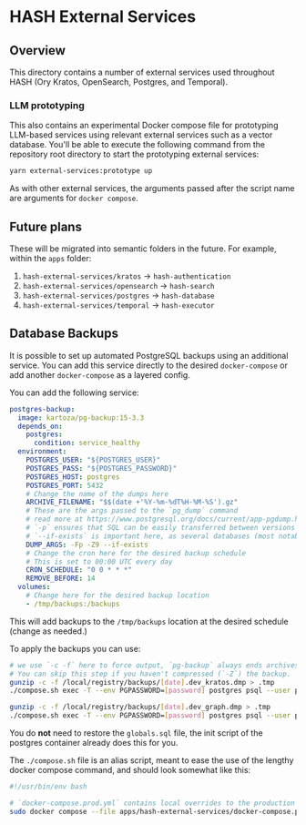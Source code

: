 # HASH External Services

## Overview

This directory contains a number of external services used throughout HASH (Ory Kratos, OpenSearch, Postgres, and Temporal).

### LLM prototyping

This also contains an experimental Docker compose file for prototyping LLM-based services using relevant external services such as a vector database.
You'll be able to execute the following command from the repository root directory to start the prototyping external services:

```sh
yarn external-services:prototype up
```

As with other external services, the arguments passed after the script name are arguments for `docker compose`.

## Future plans

These will be migrated into semantic folders in the future. For example, within the `apps` folder:

1. `hash-external-services/kratos` → `hash-authentication`
1. `hash-external-services/opensearch` → `hash-search`
1. `hash-external-services/postgres` → `hash-database`
1. `hash-external-services/temporal` → `hash-executor`

## Database Backups

It is possible to set up automated PostgreSQL backups using an additional service. You can add this service directly to the desired `docker-compose` or add another `docker-compose` as a layered config.

You can add the following service:

```yaml
postgres-backup:
  image: kartoza/pg-backup:15-3.3
  depends_on:
    postgres:
      condition: service_healthy
  environment:
    POSTGRES_USER: "${POSTGRES_USER}"
    POSTGRES_PASS: "${POSTGRES_PASSWORD}"
    POSTGRES_HOST: postgres
    POSTGRES_PORT: 5432
    # Change the name of the dumps here
    ARCHIVE_FILENAME: "$$(date +'%Y-%m-%dT%H-%M-%S').gz"
    # These are the args passed to the `pg_dump` command
    # read more at https://www.postgresql.org/docs/current/app-pgdump.html#PG-DUMP-OPTIONS
    # `-p` ensures that SQL can be easily transferred between versions
    # `--if-exists` is important here, as several databases (most notably `realtime`) already create schemas, which would otherwise lead to an error while applying the backup.
    DUMP_ARGS: -Fp -Z9 --if-exists
    # Change the cron here for the desired backup schedule
    # This is set to 00:00 UTC every day
    CRON_SCHEDULE: "0 0 * * *"
    REMOVE_BEFORE: 14
  volumes:
    # Change here for the desired backup location
    - /tmp/backups:/backups
```

This will add backups to the `/tmp/backups` location at the desired schedule (change as needed.)

To apply the backups you can use:

```bash
# we use `-c -f` here to force output, `pg-backup` always ends archives with `.dmp`, which gunzip will otherwise refuse to uncompress
# You can skip this step if you haven't compressed (`-Z`) the backup.
gunzip -c -f /local/registry/backups/[date].dev_kratos.dmp > .tmp
./compose.sh exec -T --env PGPASSWORD=[password] postgres psql --user postgres dev_kratos -v ON_ERROR_STOP=1 < .tmp

gunzip -c -f /local/registry/backups/[date].dev_graph.dmp > .tmp
./compose.sh exec -T --env PGPASSWORD=[password] postgres psql --user postgres dev_graph -v ON_ERROR_STOP=1 < .tmp
```

You do **not** need to restore the `globals.sql` file, the init script of the postgres container already does this for you.

The `./compose.sh` file is an alias script, meant to ease the use of the lengthy docker compose command, and should look somewhat like this:

```bash
#!/usr/bin/env bash

# `docker-compose.prod.yml` contains local overrides to the production docker compose file, like custom volume mounts or the backup solution.
sudo docker compose --file apps/hash-external-services/docker-compose.prod.yml --file docker-compose.prod.yml --env-file .env.prod ${@}
```
